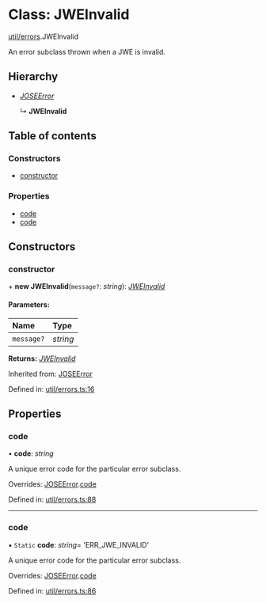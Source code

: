 # Class: JWEInvalid

[util/errors](../modules/util_errors.md).JWEInvalid

An error subclass thrown when a JWE is invalid.

## Hierarchy

* [*JOSEError*](util_errors.joseerror.md)

  ↳ **JWEInvalid**

## Table of contents

### Constructors

- [constructor](util_errors.jweinvalid.md#constructor)

### Properties

- [code](util_errors.jweinvalid.md#code)
- [code](util_errors.jweinvalid.md#code)

## Constructors

### constructor

\+ **new JWEInvalid**(`message?`: *string*): [*JWEInvalid*](util_errors.jweinvalid.md)

#### Parameters:

Name | Type |
:------ | :------ |
`message?` | *string* |

**Returns:** [*JWEInvalid*](util_errors.jweinvalid.md)

Inherited from: [JOSEError](util_errors.joseerror.md)

Defined in: [util/errors.ts:16](https://github.com/panva/jose/blob/v3.11.4/src/util/errors.ts#L16)

## Properties

### code

• **code**: *string*

A unique error code for the particular error subclass.

Overrides: [JOSEError](util_errors.joseerror.md).[code](util_errors.joseerror.md#code)

Defined in: [util/errors.ts:88](https://github.com/panva/jose/blob/v3.11.4/src/util/errors.ts#L88)

___

### code

▪ `Static` **code**: *string*= 'ERR\_JWE\_INVALID'

A unique error code for the particular error subclass.

Overrides: [JOSEError](util_errors.joseerror.md).[code](util_errors.joseerror.md#code)

Defined in: [util/errors.ts:86](https://github.com/panva/jose/blob/v3.11.4/src/util/errors.ts#L86)
